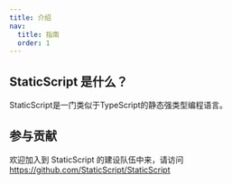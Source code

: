 ```yaml
---
title: 介绍
nav:
  title: 指南
  order: 1
---
```


## StaticScript 是什么？

StaticScript是一门类似于TypeScript的静态强类型编程语言。

## 参与贡献

欢迎加入到 StaticScript 的建设队伍中来，请访问 https://github.com/StaticScript/StaticScript
